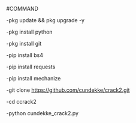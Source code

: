 #COMMAND

 -pkg update && pkg upgrade -y
 
 -pkg install python
 
 -pkg install git
 
 -pip install bs4
 
 -pip install requests
 
 -pip install mechanize
 
 -git clone https://github.com/cundekke/crack2.git
 
 -cd ccrack2
 
 -python cundekke_crack2.py

